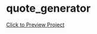 # quote_generator
[Click to Preview Project](https://n1khilnick.github.io/quote_generator/index.html)
